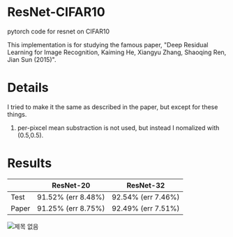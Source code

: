 # ResNet-CIFAR10
pytorch code for resnet on CIFAR10  

This implementation is for studying the famous paper, "Deep Residual Learning for Image Recognition, Kaiming He, Xiangyu Zhang, Shaoqing Ren, Jian Sun (2015)".
 

# Details
I tried to make it the same as described in the paper, but except for these things.<br/>
1.  per-pixcel mean substraction is not used, but instead I nomalized with (0.5,0.5).


# Results
||ResNet-20|ResNet-32|
|------|---|---|
|Test|91.52% (err 8.48%)|92.54% (err 7.46%)|
|Paper|91.25% (err 8.75%)|92.49% (err 7.51%)|

![제목 없음](https://user-images.githubusercontent.com/20814465/124390020-b29b1080-dd24-11eb-99a7-d5b3c7d89d7a.png)
